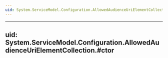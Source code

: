 ```yaml
---
uid: System.ServiceModel.Configuration.AllowedAudienceUriElementCollection
---
```


---
uid: System.ServiceModel.Configuration.AllowedAudienceUriElementCollection.#ctor
---
